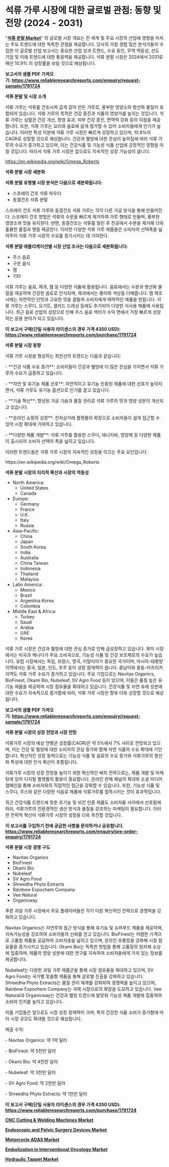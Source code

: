 <p><h1>석류 가루 시장에 대한 글로벌 관점: 동향 및 전망 (2024 - 2031)</h1></p><p>"<strong><a href="https://www.reliableresearchreports.com/pomegranate-powder-r1791724?utm_campaign=106&utm_medium=7&utm_source=Github&utm_content=ia&utm_term=03112024&utm_id=pomegranate-powder">석류 분말 Market</a></strong>" 의 글로벌 시장 개요는 전 세계 및 주요 시장의 산업에 영향을 미치는 주요 트렌드에 대한 독특한 관점을 제공합니다. 당사의 가장 경험 많은 분석가들이 수집한 이 글로벌 산업 보고서는 중요한 산업 성과 트렌드, 수요 동인, 무역 역동성, 선도 기업 및 미래 트렌드에 대한 통찰력을 제공합니다. 석류 분말 시장은 2024에서 2031로 매년 10.9% 의 성장률을 보일 것으로 예상됩니다.</p>
<p><strong>보고서의 샘플 PDF 가져오기:&nbsp;<a href="https://www.reliableresearchreports.com/enquiry/request-sample/1791724?utm_campaign=106&utm_medium=7&utm_source=Github&utm_content=ia&utm_term=03112024&utm_id=pomegranate-powder">https://www.reliableresearchreports.com/enquiry/request-sample/1791724</a></strong></p>
<p><strong>석류 분말 및 시장 소개</strong></p>
<p><p>석류 가루는 석류를 건조시켜 곱게 갈아 만든 가루로, 풍부한 영양소와 항산화 물질이 포함되어 있습니다. 석류 가루의 목적은 건강 증진과 식품의 영양가를 높이는 것입니다. 석류 가루는 심혈관 건강 개선, 항염 효과, 피부 건강 증진, 면역력 강화 등의 이점을 제공합니다. 또한, 석류 가루는 요리와 음료에 쉽게 첨가할 수 있어 소비자들에게 인기가 높습니다. 이러한 특성 덕분에 석류 가루 시장은 빠르게 성장하고 있으며, 10.9%의 CAGR로 성장할 것으로 예상됩니다. 건강과 웰빙에 대한 관심이 높아짐에 따라 석류 가루의 수요가 증가하고 있으며, 이는 건강식품 및 기능성 식품 산업에 긍정적인 영향을 미칠 것입니다. 따라서 석류 가루 시장은 앞으로도 지속적인 성장 가능성이 큽니다.</p></p>
<p><a href="https://en.wikipedia.org/wiki/Omega_Roberts?utm_campaign=106&utm_medium=7&utm_source=Github&utm_content=ia&utm_term=03112024&utm_id=pomegranate-powder">https://en.wikipedia.org/wiki/Omega_Roberts</a></p>
<p><strong>석류 분말 시장 세분화</strong></p>
<p><strong>석류 분말 유형별 시장 분석은 다음으로 세분화됩니다:</strong></p>
<p><ul><li>스프레이 건조 석류 파우더</li><li>동결건조 석류 분말</li></ul></p>
<p><p>스프레이 건조 석류 가루와 동결건조 석류 가루는 각각 다른 가공 방식을 통해 만들어진다. 스프레이 건조 방법은 석류의 수분을 빠르게 제거하여 가루 형태로 만들며, 풍부한 영양소와 맛을 유지한다. 반면, 동결건조는 석류를 얼린 후 진공에서 수분을 제거해 더욱 훌륭한 품질과 향을 제공한다. 이러한 다양한 석류 가루 제품들은 소비자의 선택폭을 넓혀주어 석류 가루 시장의 수요를 증가시키는 데 기여한다.</p></p>
<p><strong>석류 분말 애플리케이션별 시장 산업 조사는 다음으로 세분화됩니다:</strong></p>
<p><ul><li>주스 음료</li><li>구운 음식</li><li>잼</li><li>기타</li></ul></p>
<p><p>석류 가루는 음료, 제과, 잼 등 다양한 식품에 활용됩니다. 음료에서는 수분과 항산화 물질을 제공하여 건강한 음료로 인식되며, 제과에서는 풍미와 색상을 더해줍니다. 잼 제조 시에는 자연적인 단맛과 고유한 맛을 곁들여 소비자에게 매력적인 제품을 만듭니다. 석류 가루는 스무디, 요거트, 샐러드 드레싱 등에도 추가되어 다양한 식사용 제품에 사용됩니다. 최근 음료 산업의 성장으로 인해 주스 음료 섹터가 수익 면에서 가장 빠르게 성장하는 응용 분야가 되고 있습니다.</p></p>
<p><strong>이 보고서 구매(단일 사용자 라이센스의 경우 가격 4350 USD): <a href="https://www.reliableresearchreports.com/purchase/1791724?utm_campaign=106&utm_medium=7&utm_source=Github&utm_content=ia&utm_term=03112024&utm_id=pomegranate-powder">https://www.reliableresearchreports.com/purchase/1791724</a></strong></p>
<p><strong>석류 분말 시장 동향</strong></p>
<p><p>석류 가루 시장을 형성하는 최전선의 트렌드는 다음과 같습니다:</p><p>- **건강 식품 수요 증가**: 소비자들이 건강과 웰빙에 더 많은 관심을 가지면서 석류 가루의 수요가 급증하고 있습니다.</p><p>- **자연 및 유기농 제품 선호**: 자연적이고 유기농 인증된 제품에 대한 선호가 높아지면서, 석류 가루도 유기농 옵션으로 인기를 끌고 있습니다.</p><p>- **기술 혁신**: 향상된 가공 기술과 품질 관리로 석류 가루의 맛과 영양 성분이 개선되고 있습니다.</p><p>- **온라인 쇼핑의 성장**: 전자상거래 플랫폼의 확장으로 소비자들이 쉽게 접근할 수 있어 시장 확대에 기여하고 있습니다.</p><p>- **다양한 제품 개발**: 석류 가루를 활용한 스무디, 에너지바, 영양제 등 다양한 제품이 출시되어 소비자 선택의 폭을 넓히고 있습니다.</p><p>이러한 트렌드들은 석류 가루 시장의 지속적인 성장을 이끄는 주요 요인입니다.</p></p>
<p>https://en.wikipedia.org/wiki/Omega_Roberts</p>
<p><strong>석류 분말 시장의 지리적 확산과 시장의 역동성</strong></p>
<p><ul>
    <li>
        North America:
        <ul>
            <li>United States</li>
            <li>Canada</li>
        </ul>
    </li>
    <li>
        Europe:
        <ul>
            <li>Germany</li>
            <li>France</li>
            <li>U.K.</li>
            <li>Italy</li>
            <li>Russia</li>
        </ul>
    </li>
    <li>
        Asia-Pacific:
        <ul>
            <li>China</li>
            <li>Japan</li>
            <li>South Korea</li>
            <li>India</li>
            <li>Australia</li>
            <li>China Taiwan</li>
            <li>Indonesia</li>
            <li>Thailand</li>
            <li>Malaysia</li>
        </ul>
    </li>
    <li>
        Latin America:
        <ul>
            <li>Mexico</li>
            <li>Brazil</li>
            <li>Argentina Korea</li>
            <li>Colombia</li>
        </ul>
    </li>
    <li>
        Middle East & Africa:
        <ul>
            <li>Turkey</li>
            <li>Saudi</li>
            <li>Arabia</li>
            <li>UAE</li>
            <li>Korea</li>
        </ul>
    </li>
    </ul></p>
<p><p>석류 가루 시장은 건강과 웰빙에 대한 관심 증가로 인해 급성장하고 있습니다. 북미 시장에서는 미국과 캐나다가 주요 소비국으로, 기능성 식품 및 건강 보조제로의 수요가 높습니다. 유럽 시장에서는 독일, 프랑스, 영국, 이탈리아가 중요한 국가이며, 아시아-태평양 지역에서는 중국, 일본, 인도, 호주 등이 성장 잠재력이 큽니다. 중남미와 중동-아프리카 지역도 석류 가루 수요가 증가하고 있습니다. 주요 기업으로는 Navitas Organics, BioFinest, Okami Bio, Nubeleaf, SV Agro Food 등이 있으며, 이들은 품질 높은 유기농 제품을 제공하여 시장 점유율을 확대하고 있습니다. 건강식품 및 자연 유래 성분에 대한 수요가 지속적으로 증가함에 따라, 석류 가루 시장은 향후 더욱 성장할 것으로 예상됩니다.</p></p>
<p><strong>보고서의 샘플 PDF 가져오기:&nbsp;<a href="https://www.reliableresearchreports.com/enquiry/request-sample/1791724?utm_campaign=106&utm_medium=7&utm_source=Github&utm_content=ia&utm_term=03112024&utm_id=pomegranate-powder">https://www.reliableresearchreports.com/enquiry/request-sample/1791724</a></strong></p>
<p><strong>석류 분말 시장의 성장 전망과 시장 전망</strong></p>
<p><p>석류가루 시장의 예상 연평균 성장률(CAGR)은 약 5%에서 7% 사이로 전망되고 있으며, 이는 건강 및 웰빙에 대한 소비자의 관심 증가와 함께 자연 식품의 수요 확대에 기인합니다. 혁신적인 성장 동력으로는 기능성 식품 및 음료의 수요 증가와 석류가루의 항산화 특성에 대한 인식 확산이 포함됩니다.</p><p>석류가루 시장의 성장 전망을 높이기 위한 혁신적인 배치 전략으로는, 제품 개발 및 마케팅에 있어 디지털 플랫폼의 활용이 중요합니다. 온라인 판매 채널의 확대와 소셜 미디어 캠페인을 통해 소비자와의 직접적인 접근을 강화할 수 있습니다. 또한, 기능성 식품 및 스무디, 주스와 같은 다양한 식음료 제품에 석류가루를 접목시키는 것이 효과적입니다. </p><p>최근 건강식품 트렌드에 맞춘 유기농 및 비건 인증 제품도 소비자들 사이에서 선호됨에 따라, 석류가루의 친환경적인 생산 방식과 품질을 강조하는 마케팅이 필요합니다. 이러한 전략적 혁신이 석류가루 시장의 성장을 더욱 촉진할 것입니다.</p></p>
<p><strong>이 보고서를 구입하기 전에 궁금한 사항을 문의하거나 공유합니다. <a href="https://www.reliableresearchreports.com/enquiry/pre-order-enquiry/1791724?utm_campaign=106&utm_medium=7&utm_source=Github&utm_content=ia&utm_term=03112024&utm_id=pomegranate-powder">https://www.reliableresearchreports.com/enquiry/pre-order-enquiry/1791724</a></strong></p>
<p><strong>석류 분말 시장 경쟁 구도</strong></p>
<p><ul><li>Navitas Organics</li><li>BioFinest</li><li>Okami Bio</li><li>Nubeleaf</li><li>SV Agro Food</li><li>Shreedha Phyto Extracts</li><li>Rainbow Expochem Company</li><li>Vee Natural</li><li>Organicway</li></ul></p>
<p><p>푸른 과일 가루 시장에서 주요 플레이어들은 각기 다른 혁신적인 전략으로 경쟁력을 강화하고 있습니다. </p><p>Navitas Organics는 자연주의 접근 방식을 통해 유기농 및 슈퍼푸드 제품을 제공하며, 지속가능성을 강조하여 소비자들의 신뢰를 얻고 있습니다. BioFinest는 저렴한 가격으로 고품질 제품을 공급하여 소비자층을 넓히고 있으며, 온라인 유통망을 강화해 시장 점유율을 증가시키고 있습니다. Okami Bio는 독특한 방법을 통해 고품질의 원자재 소싱에 집중하며, 제품의 영양 성분에 대한 연구를 지속하여 소비자들에게 가치 있는 정보를 제공합니다.</p><p>Nubeleaf는 다양한 과일 가루 제품군을 통해 시장 점유율을 확대하고 있으며, SV Agro Food는 국가별 맞춤형 제품을 통해 글로벌 진출을 강화하고 있습니다. Shreedha Phyto Extracts는 품질 관리 체계를 강화하여 경쟁력을 높이고 있으며, Rainbow Expochem Company는 국제 시장으로의 확장을 도모하고 있습니다. Vee Natural과 Organicway는 건강과 웰빙 트렌드에 발맞춰 기능성 제품 개발에 집중하여 소비자 인지를 높이고 있습니다.</p><p>이들 기업들은 앞으로도 시장 성장 잠재력이 크며, 특히 건강한 식품 소비가 증가함에 따라 시장 규모도 확대될 것으로 예상됩니다.</p><p>매출 수치:</p><p>- Navitas Organics: 약 1억 달러</p><p>- BioFinest: 약 5천만 달러</p><p>- Okami Bio: 약 4천만 달러</p><p>- Nubeleaf: 약 3천만 달러</p><p>- SV Agro Food: 약 2천만 달러</p><p>- Shreedha Phyto Extracts: 약 1천만 달러</p></p>
<p><strong>이 보고서 구매(단일 사용자 라이센스의 경우 가격 4350 USD): <a href="https://www.reliableresearchreports.com/purchase/1791724?utm_campaign=106&utm_medium=7&utm_source=Github&utm_content=ia&utm_term=03112024&utm_id=pomegranate-powder">https://www.reliableresearchreports.com/purchase/1791724</a></strong></p>
<p><strong><p><a href="https://www.linkedin.com/pulse/strategic-forecast-cnc-cutting-welding-machines-market-zyyke?utm_campaign=106&utm_medium=7&utm_source=Github&utm_content=ia&utm_term=03112024&utm_id=pomegranate-powder">CNC Cutting & Welding Machines Market</a></p><p><a href="https://issuu.com/reportprime-2/docs/endoscopic-and-pelvic-surgery-devic_00b4cbe4514135?utm_campaign=106&utm_medium=7&utm_source=Github&utm_content=ia&utm_term=03112024&utm_id=pomegranate-powder">Endoscopic and Pelvic Surgery Devices Market</a></p><p><a href="https://github.com/aiko92han/Market-Research-Report-List-1/blob/main/motorcycle-adas-market.md?utm_campaign=106&utm_medium=7&utm_source=Github&utm_content=ia&utm_term=03112024&utm_id=pomegranate-powder">Motorcycle ADAS Market</a></p><p><a href="https://issuu.com/reportprime-2/docs/embolization-in-interventional-onco_d666116fe1b3c4?utm_campaign=106&utm_medium=7&utm_source=Github&utm_content=ia&utm_term=03112024&utm_id=pomegranate-powder">Embolization in Interventional Oncology Market</a></p><p><a href="https://github.com/michaelhall412/Market-Research-Report-List-1/blob/main/hydraulic-tappet-market.md?utm_campaign=106&utm_medium=7&utm_source=Github&utm_content=ia&utm_term=03112024&utm_id=pomegranate-powder">Hydraulic Tappet Market</a></p></strong></p>
<p></p>